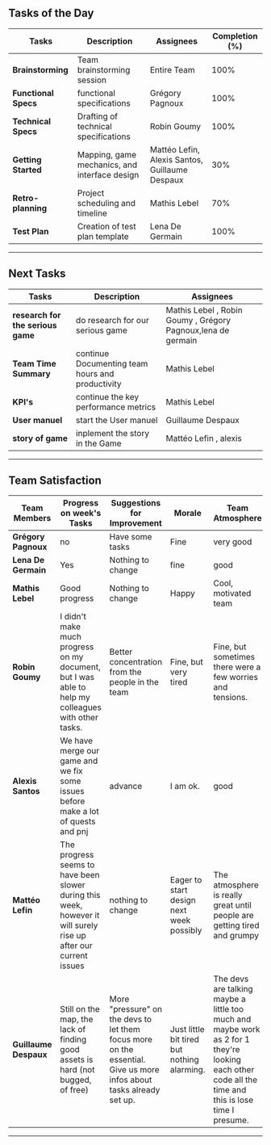 

## Tasks of the Day

| **Tasks**              | **Description**                                     | **Assignees**                                  | **Completion (%)** |
|------------------------|-----------------------------------------------------|------------------------------------------------|---------------------|
| **Brainstorming**      | Team brainstorming session                          | Entire Team                                    | 100%               |
| **Functional Specs**   | functional specifications       | Grégory Pagnoux                                | 100%                |
| **Technical Specs**    | Drafting of technical specifications                | Robin Goumy                                    | 100%                |
| **Getting Started**    | Mapping, game mechanics, and interface design       | Mattéo Lefin, Alexis Santos, Guillaume Despaux | 30%                |
| **Retro-planning**     | Project scheduling and timeline                     | Mathis Lebel                                   | 70%                |
| **Test Plan**          | Creation of test plan template                      | Lena De Germain                                | 100%                 |

---

## Next Tasks

| **Tasks**                | **Description**                              | **Assignees**          |
|--------------------------|----------------------------------------------|------------------------|
| **research for the serious game**              |  do research for our serious game                     | Mathis Lebel , Robin Goumy ,  Grégory Pagnoux,lena de germain       |
| **Team Time Summary**    | continue  Documenting team hours and productivity      | Mathis Lebel       |
| **KPI's**                | continue the key performance metrics | Mathis Lebel           |
| **User manuel**    | start the User manuel                            | Guillaume Despaux      |
| **story of game** |inplement the story in the Game                           | Mattéo Lefin  , alexis       |

---

## Team Satisfaction

| **Team Members**     | **Progress on week's Tasks**                                 | **Suggestions for Improvement**                  | **Morale**                   | **Team Atmosphere**       | **Warnings Today** | **Total Warnings** |
|----------------------|-------------------------------------------------------------|--------------------------------------------------|------------------------------|---------------------------|--------------------|---------------------|
| **Grégory Pagnoux**  | no              | Have some tasks                    | Fine          | very good               | 0                   | 0
| **Lena De Germain**  | Yes                                    | Nothing to change                                |  fine               |  good              | 0                  | 0                   |
| **Mathis Lebel**     | Good progress                                               | Nothing to change                                | Happy                        | Cool, motivated team      | 0                  | 0                   |
| **Robin Goumy**      | I didn't make much progress on my document, but I was able to help my colleagues with other tasks.               | Better concentration from the people in the team                 | Fine, but very tired |Fine, but sometimes there were a few worries and tensions. | 0                  | 0                   | 
| **Alexis Santos**    | We have merge our game and we fix some issues before make a lot of quests and pnj     |  advance | I am ok. | good | 0                  | 0                   |
| **Mattéo Lefin**     | The progress seems to have been slower during this week, however it will surely rise up after our current issues                                 | nothing to change                            | Eager to start design next week possibly      |  The atmosphere is really great until people are getting tired and grumpy       | 0                  | 0                   |
| **Guillaume Despaux**|Still on the map, the lack of finding good assets is hard (not bugged, of free)| More "pressure" on the devs to let them focus more on the essential. Give us more infos about tasks already set up. | Just little bit tired but nothing alarming. | The devs are talking maybe a little too much and maybe work as 2 for 1 they're looking each other code all the time and this is lose time I presume.         | 0                  | 0                   |

---
